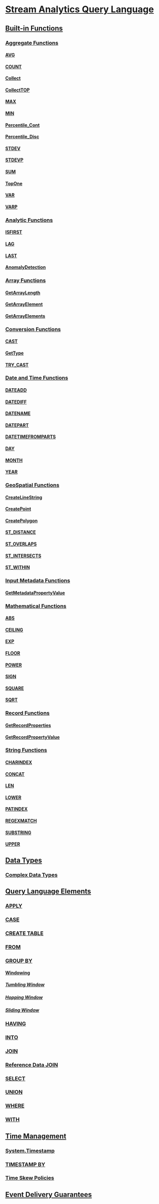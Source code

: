 # [Stream Analytics Query Language](stream-analytics-query-language-reference.md)
## [Built-in Functions](built-in-functions-azure-stream-analytics.md)
### [Aggregate Functions](aggregate-functions-azure-stream-analytics.md)
#### [AVG](avg-azure-stream-analytics.md)
#### [COUNT](count-azure-stream-analytics.md)
#### [Collect](collect-azure-stream-analytics.md)
#### [CollectTOP](collecttop-azure-stream-analytics.md)
#### [MAX](max-azure-stream-analytics.md)
#### [MIN](min-azure-stream-analytics.md)
#### [Percentile_Cont](percentile-cont-azure-stream-analytics.md)
#### [Percentile_Disc](percentile-disc-azure-stream-analytics.md)
#### [STDEV](stdev-azure-stream-analytics.md)
#### [STDEVP](stdevp-azure-stream-analytics.md)
#### [SUM](sum-azure-stream-analytics.md)
#### [TopOne](topone-azure-stream-analytics.md)
#### [VAR](var-azure-stream-analytics.md)
#### [VARP](varp-azure-stream-analytics.md)
### [Analytic Functions](analytic-functions-azure-stream-analytics.md)
#### [ISFIRST](isfirst-azure-stream-analytics.md)
#### [LAG](lag-azure-stream-analytics.md)
#### [LAST](last-azure-stream-analytics.md)
#### [AnomalyDetection](anomaly-detection-azure-stream-analytics.md)
### [Array Functions](array-functions-stream-analytics.md)
#### [GetArrayLength](getarraylength-azure-stream-analytics.md)
#### [GetArrayElement](getarrayelement-azure-stream-analytics.md)
#### [GetArrayElements](getarrayelements-azure-stream-analytics.md)
### [Conversion Functions](conversion-functions-azure-stream-analytics.md)
#### [CAST](cast-azure-stream-analytics.md)
#### [GetType](gettype-azure-stream-analytics.md)
#### [TRY_CAST](try-cast-azure-stream-analytics.md)
### [Date and Time Functions](date-and-time-functions-azure-stream-analytics.md)
#### [DATEADD](dateadd-azure-stream-analytics.md)
#### [DATEDIFF](datediff-azure-stream-analytics.md)
#### [DATENAME](datename-azure-stream-analytics.md)
#### [DATEPART](datepart-azure-stream-analytics.md)
#### [DATETIMEFROMPARTS](datetimefromparts-azure-stream-analytics.md)
#### [DAY](day-azure-stream-analytics.md)
#### [MONTH](month-azure-stream-analytics.md)
#### [YEAR](year-azure-stream-analytics.md)
### [GeoSpatial Functions](geospatial-functions.md)
#### [CreateLineString](createlinestring.md)
#### [CreatePoint](createpoint.md)
#### [CreatePolygon](createpolygon.md)
#### [ST_DISTANCE](st-distance.md)
#### [ST_OVERLAPS](st-overlaps.md)
#### [ST_INTERSECTS](st-intersects.md)
#### [ST_WITHIN](st-within.md)
### [Input Metadata Functions](input-metadata-functions.md)
#### [GetMetadataPropertyValue](getmetadatapropertyvalue.md)
### [Mathematical Functions](mathematical-functions-azure-stream-analytics.md)
#### [ABS](abs-azure-stream-analytics.md)
#### [CEILING](ceiling-azure-stream-analytics.md)
#### [EXP](exp-azure-stream-analytics.md)
#### [FLOOR](floor-azure-stream-analytics.md)
#### [POWER](power-azure-stream-analytics.md)
#### [SIGN](sign-azure-stream-analytics.md)
#### [SQUARE](square-azure-stream-analytics.md)
#### [SQRT](sqrt-azure-stream-analytics.md)
### [Record Functions](record-functions-azure-stream-analytics.md)
#### [GetRecordProperties](getrecordproperties-azure-stream-analytics.md)
#### [GetRecordPropertyValue](getrecordpropertyvalue-azure-stream-analytics.md)
### [String Functions](string-functions-azure-stream-analytics.md)
#### [CHARINDEX](charindex-azure-stream-analytics.md)
#### [CONCAT](concat-azure-stream-analytics.md)
#### [LEN](len-azure-stream-analytics.md)
#### [LOWER](lower-azure-stream-analytics.md)
#### [PATINDEX](patindex-azure-stream-analytics.md)
#### [REGEXMATCH](regexmatch-azure-stream-analytics.md)
#### [SUBSTRING](substring-azure-stream-analytics.md)
#### [UPPER](upper-azure-stream-analytics.md)
## [Data Types](data-types-azure-stream-analytics.md)
### [Complex Data Types](complex-data-types-stream-analytics.md)
## [Query Language Elements](query-language-elements-azure-stream-analytics.md)
### [APPLY](apply-azure-stream-analytics.md)
### [CASE](case-azure-stream-analytics.md)
### [CREATE TABLE](create-table-stream-analytics.md)
### [FROM](from-azure-stream-analytics.md)
### [GROUP BY](group-by-azure-stream-analytics.md)
#### [Windowing](windowing-azure-stream-analytics.md)
##### [Tumbling Window](tumbling-window-azure-stream-analytics.md)
##### [Hopping Window](hopping-window-azure-stream-analytics.md)
##### [Sliding Window](sliding-window-azure-stream-analytics.md)
### [HAVING](having-azure-stream-analytics.md)
### [INTO](into-azure-stream-analytics.md)
### [JOIN](join-azure-stream-analytics.md)
### [Reference Data JOIN](reference-data-join-azure-stream-analytics.md)
### [SELECT](select-azure-stream-analytics.md)
### [UNION](union-azure-stream-analytics.md)
### [WHERE](where-azure-stream-analytics.md)
### [WITH](with-azure-stream-analytics.md)
## [Time Management](time-management-azure-stream-analytics.md)
### [System.Timestamp](system-timestamp-stream-analytics.md)
### [TIMESTAMP BY](timestamp-by-azure-stream-analytics.md)
### [Time Skew Policies](time-skew-policies-azure-stream-analytics.md)
## [Event Delivery Guarantees](event-delivery-guarantees-azure-stream-analytics.md)
